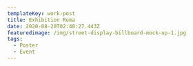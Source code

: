 ```yaml
---
templateKey: work-post
title: Exhibition Roma
date: 2020-08-20T02:40:27.443Z
featuredimage: /img/street-display-billboard-mock-up-1.jpg
tags:
  - Poster
  - Event
---
```

